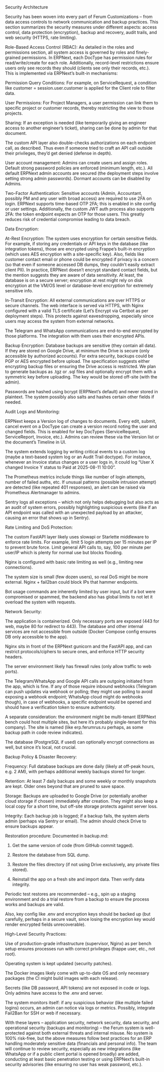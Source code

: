 Security Architecture

Security has been woven into every part of Ferum Customizations – from data access controls to network communication and backup practices. This section summarizes the security measures under different aspects: access control, data protection (encryption), backup and recovery, audit trails, and web security (HTTPS, rate limiting).

Role-Based Access Control (RBAC): As detailed in the roles and permissions section, all system access is governed by roles and finely-grained permissions. In ERPNext, each DocType has permission rules for read/write/create for each role. Additionally, record-level restrictions ensure users only see records they should (clients see only their records, etc.). This is implemented via ERPNext’s built-in mechanisms:

Permission Query Conditions: For example, on ServiceRequest, a condition like customer = session.user.customer is applied for the Client role to filter data.

User Permissions: For Project Managers, a user permission can link them to specific project or customer records, thereby restricting the view to those projects.

Sharing: If an exception is needed (like temporarily giving an engineer access to another engineer’s ticket), sharing can be done by admin for that document.


The custom API layer also double-checks authorizations on each endpoint call, as described. Thus even if someone tried to craft an API call outside their privileges, they’d get denied (defense in depth).

User account management: Admins can create users and assign roles. Default strong password policies are enforced (minimum length, etc.). All default ERPNext admin accounts are secured (the deployment steps involve setting strong admin passwords). Dormant accounts can be disabled by Admins.

Two-Factor Authentication: Sensitive accounts (Admin, Accountant, possibly PM and any user with broad access) are required to use 2FA on login. ERPNext supports time-based OTP 2FA; this is enabled in site config or user settings. Additionally, the custom JWT auth process also supports 2FA: the token endpoint expects an OTP for those users. This greatly reduces risk of credential compromise leading to data breach.

Data Encryption:

At-Rest Encryption: The system uses encryption for certain sensitive fields. For example, if storing any credentials or API keys in the database (like integration tokens), those are encrypted using Frappe’s built-in encryption (which uses AES encryption with a site-specific key). Also, fields like customer contact email or phone could be encrypted if privacy is a concern (so that even if someone accessed DB dumps, they couldn’t easily extract client PII). In practice, ERPNext doesn’t encrypt standard contact fields, but the mention suggests they are aware of data sensitivity. At least, the database is on a secure server; encryption at rest might rely on disk encryption at the VM/OS level or database-level encryption for extremely sensitive info.

In-Transit Encryption: All external communications are over HTTPS or secure channels. The web interface is served via HTTPS, with Nginx configured with a valid TLS certificate (Let’s Encrypt via Certbot as per deployment steps). This protects against eavesdropping, especially since users may access the system from external networks.

The Telegram and WhatsApp communications are end-to-end encrypted by those platforms. The integration with them uses their encrypted APIs.

Backup Encryption: Database backups are sensitive (they contain all data). If they are stored on Google Drive, at minimum the Drive is secure (only accessible by authorized accounts). For extra security, backups could be PGP or AES encrypted before upload. The specification suggests either encrypting backup files or ensuring the Drive access is restricted. We plan to generate backups as .tgz or .sql files and optionally encrypt them with a symmetric key before uploading. The key would be stored off-site (with the admin).

Passwords are hashed using bcrypt (ERPNext’s default) and never stored in plaintext. The system possibly also salts and hashes certain other fields if needed.


Audit Logs and Monitoring:

ERPNext keeps a Version log of changes to documents. Every edit, submit, cancel event on a DocType can create a version record noting the user and changed fields. This is enabled for key DocTypes (ServiceRequest, ServiceReport, Invoice, etc.). Admins can review these via the Version list or the document’s Timeline in UI.

The system extends logging by writing critical events to a custom log (maybe a text-based system log or an Audit Trail doctype). For instance, whenever an Invoice status changes or a user logs in, it could log “User X changed Invoice Y status to Paid at 2025-08-11 10:00”.

The Prometheus metrics include things like number of login attempts, number of failed auths, etc. If unusual patterns (possible intrusion attempt) are detected (like repeated 401 responses), an alert can be raised via Prometheus Alertmanager to admins.

Sentry logs all exceptions – which not only helps debugging but also acts as an audit of system errors, possibly highlighting suspicious events (like if an API endpoint was called with an unexpected payload by an attacker, causing an error that shows up in Sentry).


Rate Limiting and DoS Protection:

The custom FastAPI layer likely uses slowapi or Starlette middleware to enforce rate limits. For example, limit 5 login attempts per 15 minutes per IP to prevent brute force. Limit general API calls to, say, 100 per minute per user/IP which is plenty for normal use but blocks flooding.

Nginx is configured with basic rate limiting as well (e.g., limiting new connections).

The system size is small (few dozen users), so real DoS might be more external. Nginx + fail2ban could block IPs that hammer endpoints.

Bot usage commands are inherently limited by user input, but if a bot were compromised or spammed, the backend also has global limits to not let it overload the system with requests.


Network Security:

The application is containerized. Only necessary ports are exposed (443 for web, maybe 80 for redirect to 443). The database and other internal services are not accessible from outside (Docker Compose config ensures DB only accessible to the app).

Nginx sits in front of the ERPNext gunicorn and the FastAPI app, and can restrict protocols/ciphers to secure ones, and enforce HTTP security headers.

The server environment likely has firewall rules (only allow traffic to web ports).

The Telegram/WhatsApp and Google API calls are outgoing initiated from the app, which is fine. If any of those require inbound webhooks (Telegram can push updates via webhook or polling; they might use polling to avoid exposing a webhook endpoint; WhatsApp cloud might do webhooks though), in case of webhooks, a specific endpoint would be opened and should have a verification token to ensure authenticity.

A separate consideration: the environment might be multi-tenant (ERPNext bench could host multiple sites, but here it’s probably single-tenant for this company). The site is named (like erp.ferumrus.ru perhaps, as some backup path in code review indicates).

The database (PostgreSQL if used) can optionally encrypt connections as well, but since it’s local, not crucial.


Backup Policy & Disaster Recovery:

Frequency: Full database backups are done daily (likely at off-peak hours, e.g. 2 AM), with perhaps additional weekly backups stored for longer.

Retention: At least 7 daily backups and some weekly or monthly snapshots are kept. Older ones beyond that are pruned to save space.

Storage: Backups are uploaded to Google Drive (or potentially another cloud storage if chosen) immediately after creation. They might also keep a local copy for a short time, but off-site storage protects against server loss.

Integrity: Each backup job is logged; if a backup fails, the system alerts admin (perhaps via Sentry or email). The admin should check Drive to ensure backups appear.

Restoration procedure: Documented in backup.md:

1. Get the same version of code (from GitHub commit tagged).


2. Restore the database from SQL dump.


3. Restore the files directory (if not using Drive exclusively, any private files stored).


4. Reinstall the app on a fresh site and import data. Then verify data integrity.



Periodic test restores are recommended – e.g., spin up a staging environment and do a trial restore from a backup to ensure the process works and backups are valid.

Also, key config like .env and encryption keys should be backed up (but carefully, perhaps in a secure vault, since losing the encryption key would render encrypted fields unrecoverable).


High-Level Security Practices:

Use of production-grade infrastructure (supervisor, Nginx) as per bench setup ensures processes run with correct privileges (frappe user, etc., not root).

Operating system is kept updated (security patches).

The Docker images likely come with up-to-date OS and only necessary packages (the CI might build images with each release).

Secrets (like DB password, API tokens) are not exposed in code or logs. Only admins have access to the .env and server.

The system monitors itself: if any suspicious behavior (like multiple failed logins) occurs, an admin can notice via logs or metrics. Possibly, integrate Fail2Ban for SSH or web if necessary.


With these layers – application security, network security, data security, and operational security (backups and monitoring) – the Ferum system is well-protected against both external threats and internal misuse. No system is 100% risk-free, but the above measures follow best practices for an ERP handling moderately sensitive data (financials and personal info). The team will continue to review security, especially as new integrations (like WhatsApp or if a public client portal is opened broadly) are added, conducting at least basic penetration testing or using ERPNext’s built-in security advisories (like ensuring no user has weak password, etc.).